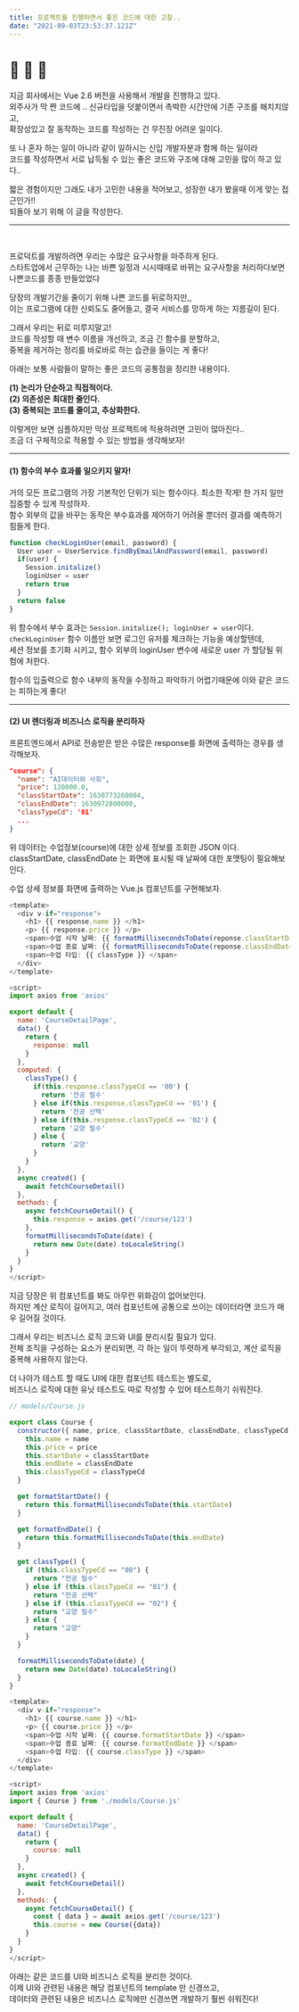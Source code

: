 ```yaml
---
title: 프로젝트를 진행하면서 좋은 코드에 대한 고찰..
date: "2021-09-03T23:53:37.121Z"
---
```


# 🤯 🤯 🤯

지금 회사에서는 Vue 2.6 버전을 사용해서 개발을 진행하고 있다.  
외주사가 막 짠 코드에 .. 신규타입을 덧붙이면서 촉박한 시간안에 기존 구조를 해치치않고,  
확장성있고 잘 동작하는 코드를 작성하는 건 무진장 어려운 일이다.

또 나 혼자 하는 일이 아니라 같이 일하시는 신입 개발자분과 함께 하는 일이라  
코드를 작성하면서 서로 납득될 수 있는 좋은 코드와 구조에 대해 고민을 많이 하고 있다..

짧은 경험이지만 그래도 내가 고민한 내용을 적어보고, 성장한 내가 봤을때 이게 맞는 접근인가!!  
되돌아 보기 위해 이 글을 작성한다.

---

<br />

프로덕트를 개발하려면 우리는 수많은 요구사항을 마주하게 된다.  
스타트업에서 근무하는 나는 바쁜 일정과 시시때때로 바뀌는 요구사항을 처리하다보면 나쁜코드를 종종 만들었었다

당장의 개발기간을 줄이기 위해 나쁜 코드를 뒤로하지만,,  
 이는 프로그램에 대한 신뢰도도 줄어들고, 결국 서비스를 망하게 하는 지름길이 된다.

그래서 우리는 뒤로 미루지말고!  
코드를 작성할 때 변수 이름을 개선하고, 조금 긴 함수를 분할하고,  
중복을 제거하는 정리를 바로바로 하는 습관을 들이는 게 좋다!

아래는 보통 사람들이 말하는 좋은 코드의 공통점을 정리한 내용이다.

**(1) 논리가 단순하고 직접적이다.**  
**(2) 의존성은 최대한 줄인다.**  
**(3) 중복되는 코드를 줄이고, 추상화한다.**

이렇게만 보면 심플하지만 막상 프로젝트에 적용하려면 고민이 많아진다..  
조금 더 구체적으로 적용할 수 있는 방법을 생각해보자!

---

#### (1) 함수의 부수 효과를 일으키지 말자!

거의 모든 프로그램의 가장 기본적인 단위가 되는 함수이다. 최소한 작게! 한 가지 일만 집중할 수 있게 작성하자.  
함수 외부의 값을 바꾸는 동작은 부수효과를 제어하기 어려울 뿐더러 결과를 예측하기 힘들게 한다.

```javascript
function checkLoginUser(email, password) {
  User user = UserService.findByEmailAndPassword(email, password)
  if(user) {
    Session.initalize()
    loginUser = user
    return true
  }
  return false
}
```

위 함수에서 부수 효과는 `Session.initalize(); loginUser = user`이다.  
`checkLoginUser` 함수 이름만 보면 로그인 유저를 체크하는 기능을 예상할텐데,  
세션 정보를 초기화 시키고, 함수 외부의 loginUser 변수에 새로운 user 가 할당될 위험에 처한다.

함수의 입출력으로 함수 내부의 동작을 수정하고 파악하기 어렵기때문에 이와 같은 코드는 피하는게 좋다!

---

#### (2) UI 렌더링과 비즈니스 로직을 분리하자

프론트엔드에서 API로 전송받은 받은 수많은 response를 화면에 출력하는 경우를 생각해보자.

```json
"course": {
  "name": "AI데이터와 사회",
  "price": 120000.0,
  "classStartDate": 1630773260004,
  "classEndDate": 1630972800000,
  "classTypeCd": '01'
  ...
}
```

위 데이터는 수업정보(course)에 대한 상세 정보를 조회한 JSON 이다.  
classStartDate, classEndDate 는 화면에 표시될 때 날짜에 대한 포맷팅이 필요해보인다.

수업 상세 정보를 화면에 출력하는 Vue.js 컴포넌트를 구현해보자.

```javascript
<template>
  <div v-if="response">
    <h1> {{ response.name }} </h1>
    <p> {{ response.price }} </p>
    <span>수업 시작 날짜: {{ formatMillisecondsToDate(reponse.classStartDate) }} </span>
    <span>수업 종료 날짜: {{ formatMillisecondsToDate(reponse.classEndDate) }} </span>
    <span>수업 타입: {{ classType }} </span>
  </div>
</template>

<script>
import axios from 'axios'

export default {
  name: 'CourseDetailPage',
  data() {
    return {
      response: null
    }
  },
  computed: {
    classType() {
      if(this.response.classTypeCd == '00') {
        return '전공 필수'
      } else if(this.response.classTypeCd == '01') {
        return '전공 선택'
      } else if(this.response.classTypeCd == '02') {
        return '교양 필수'
      } else {
        return '교양'
      }
    }
  },
  async created() {
    await fetchCourseDetail()
  },
  methods: {
    async fetchCourseDetail() {
      this.response = axios.get('/course/123')
    },
    formatMillisecondsToDate(date) {
      return new Date(date).toLocaleString()
    }
  }
}
</script>
```

지금 당장은 위 컴포넌트를 봐도 아무런 위화감이 없어보인다.  
하지만 계산 로직이 길어지고, 여러 컴포넌트에 공통으로 쓰이는 데이터라면 코드가 매우 길어질 것이다.

그래서 우리는 비즈니스 로직 코드와 UI를 분리시킬 필요가 있다.  
전체 조직을 구성하는 요소가 분리되면, 각 하는 일이 뚜렷하게 부각되고, 계산 로직을 중복해 사용하지 않는다.

더 나아가 테스트 할 때도 UI에 대한 컴포넌트 테스트는 별도로,  
비즈니스 로직에 대한 유닛 테스트도 따로 작성할 수 있어 테스트하기 쉬워진다.

```javascript
// models/Course.js

export class Course {
  constructor({ name, price, classStartDate, classEndDate, classTypeCd }) {
    this.name = name
    this.price = price
    this.startDate = classStartDate
    this.endDate = classEndDate
    this.classTypeCd = classTypeCd
  }

  get formatStartDate() {
    return this.formatMillisecondsToDate(this.startDate)
  }

  get formatEndDate() {
    return this.formatMillisecondsToDate(this.endDate)
  }

  get classType() {
    if (this.classTypeCd == "00") {
      return "전공 필수"
    } else if (this.classTypeCd == "01") {
      return "전공 선택"
    } else if (this.classTypeCd == "02") {
      return "교양 필수"
    } else {
      return "교양"
    }
  }

  formatMillisecondsToDate(date) {
    return new Date(date).toLocaleString()
  }
}
```

```javascript
<template>
  <div v-if="response">
    <h1> {{ course.name }} </h1>
    <p> {{ course.price }} </p>
    <span>수업 시작 날짜: {{ course.formatStartDate }} </span>
    <span>수업 종료 날짜: {{ course.formatEndDate }} </span>
    <span>수업 타입: {{ course.classType }} </span>
  </div>
</template>

<script>
import axios from 'axios'
import { Course } from './models/Course.js'

export default {
  name: 'CourseDetailPage',
  data() {
    return {
      course: null
    }
  },
  async created() {
    await fetchCourseDetail()
  },
  methods: {
    async fetchCourseDetail() {
      const { data } = await axios.get('/course/123')
      this.course = new Course({data})
    }
  }
}
</script>
```

아래는 같은 코드를 UI와 비즈니스 로직을 분리한 것이다.  
이제 UI와 관련된 내용은 해당 컴포넌트의 template 만 신경쓰고,  
데이터와 관련된 내용은 비즈니스 로직에만 신경쓰면 개발하기 훨씬 쉬워진다!



